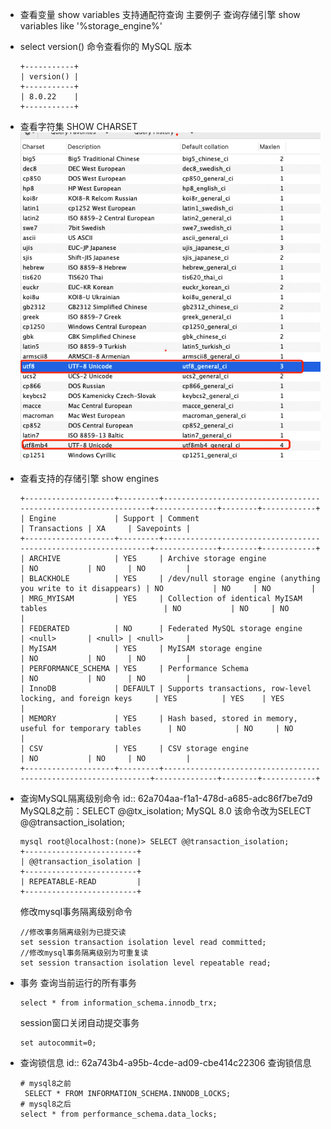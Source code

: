 - 查看变量
  show variables
  支持通配符查询
  主要例子
  查询存储引擎
  show variables like '%storage_engine%'
- select version() 命令查看你的 MySQL 版本
  ```
  +-----------+
  | version() |
  +-----------+
  | 8.0.22    |
  +-----------+
  ```
- 查看字符集
  SHOW CHARSET
  ![SHOW CHARSET.png](../assets/image_1655106043207_0.png)
- 查看支持的存储引擎
  show engines
  ```
  +--------------------+---------+----------------------------------------------------------------+--------------+--------+------------+
  | Engine             | Support | Comment                                                        | Transactions | XA     | Savepoints |
  +--------------------+---------+----------------------------------------------------------------+--------------+--------+------------+
  | ARCHIVE            | YES     | Archive storage engine                                         | NO           | NO     | NO         |
  | BLACKHOLE          | YES     | /dev/null storage engine (anything you write to it disappears) | NO           | NO     | NO         |
  | MRG_MYISAM         | YES     | Collection of identical MyISAM tables                          | NO           | NO     | NO         |
  | FEDERATED          | NO      | Federated MySQL storage engine                                 | <null>       | <null> | <null>     |
  | MyISAM             | YES     | MyISAM storage engine                                          | NO           | NO     | NO         |
  | PERFORMANCE_SCHEMA | YES     | Performance Schema                                             | NO           | NO     | NO         |
  | InnoDB             | DEFAULT | Supports transactions, row-level locking, and foreign keys     | YES          | YES    | YES        |
  | MEMORY             | YES     | Hash based, stored in memory, useful for temporary tables      | NO           | NO     | NO         |
  | CSV                | YES     | CSV storage engine                                             | NO           | NO     | NO         |
  +--------------------+---------+----------------------------------------------------------------+--------------+--------+------------+
  ```
- 查询MySQL隔离级别命令
  id:: 62a704aa-f1a1-478d-a685-adc86f7be7d9
  MySQL8之前：SELECT @@tx_isolation;
  MySQL 8.0 该命令改为SELECT @@transaction_isolation;
  ```shell
  mysql root@localhost:(none)> SELECT @@transaction_isolation;
  +-------------------------+
  | @@transaction_isolation |
  +-------------------------+
  | REPEATABLE-READ         |
  +-------------------------+
  ```
  修改mysql事务隔离级别命令
  ```
  //修改事务隔离级别为已提交读
  set session transaction isolation level read committed;
  //修改mysql事务隔离级别为可重复读
  set session transaction isolation level repeatable read; 
  ```
- 事务
  查询当前运行的所有事务
  ```
  select * from information_schema.innodb_trx;
  ```
  
  session窗口关闭自动提交事务
  ```
  set autocommit=0;
  ```
- 查询锁信息
  id:: 62a743b4-a95b-4cde-ad09-cbe414c22306
  查询锁信息
  ```
  # mysql8之前
   SELECT * FROM INFORMATION_SCHEMA.INNODB_LOCKS;
  # mysql8之后
  select * from performance_schema.data_locks;
  
  
  ```